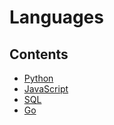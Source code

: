 # Languages

## Contents

* [Python](python/)
* [JavaScript](javascript.md)
* [SQL](sql.md)
* [Go](https://app.gitbook.com/@amureki/s/wiki/engineering/languages/go)



